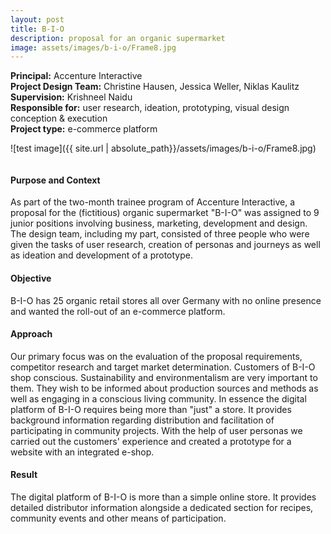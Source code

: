```yaml
---
layout: post
title: B-I-O
description: proposal for an organic supermarket
image: assets/images/b-i-o/Frame8.jpg
---
```

**Principal:** Accenture Interactive<br />
**Project Design Team:** Christine Hausen, Jessica Weller, Niklas Kaulitz<br />
**Supervision:** Krishneel Naidu<br />
**Responsible for:** user research, ideation, prototyping, visual design conception & execution <br />
**Project type:** e-commerce platform

![test image]({{ site.url | absolute_path}}/assets/images/b-i-o/Frame8.jpg)

<div class="row">
    <div class="6u 12u$(small)">
        <div class="row 50% uniform">
        <span class="image fit"><img src="{{ site.url | absolute_path}}/assets/images/b-i-o/user-flow600_fps15.gif" alt="" /></span>
</div>  
        </div>
	    <div class="6u 12u$(small)">
        <h4>Purpose and Context</h4>
        <p>As part of the two-month trainee program of Accenture Interactive, a proposal for the (fictitious) organic supermarket "B-I-O" was assigned to 9 junior positions involving business, marketing, development and design. The design team, including my part, consisted of three people who were given the tasks of user research, creation of personas and journeys as well as ideation and development of a prototype.</p>
        <h4>Objective</h4>
        <p>B-I-O has 25 organic retail stores all over Germany with no online presence and wanted the roll-out of an e-commerce platform.</p>
        <h4>Approach</h4>
        <p>Our primary focus was on the evaluation of the proposal requirements, competitor research and target market determination. Customers of B-I-O shop conscious. Sustainability and environmentalism are very important to them. They wish to be informed about production sources and methods as well as engaging in a conscious living community. In essence the digital platform of B-I-O requires being more than "just" a store. It provides background information regarding distribution and facilitation of participating in community projects. With the help of user personas we carried out the customers' experience and created a prototype for a website with an integrated e-shop.</p>
        <h4>Result</h4>
        <p>The digital platform of B-I-O is more than a simple online store. It provides detailed distributor information alongside a dedicated section for recipes, community events and other means of participation.</p>
    </div>
</div>